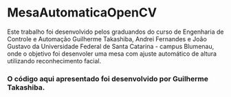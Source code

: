 # MesaAutomaticaOpenCV

Este trabalho foi desenvolvido pelos graduandos do curso de Engenharia de Controle e Automação Guilherme Takashiba, Andrei Fernandes e João Gustavo 
da Universidade Federal de Santa Catarina - campus Blumenau, onde o objetivo foi desenvoler uma mesa com ajuste automático de altura utilizando
reconhecimento facial. 

### O código aqui apresentado foi desenvolvido por Guilherme Takashiba.
